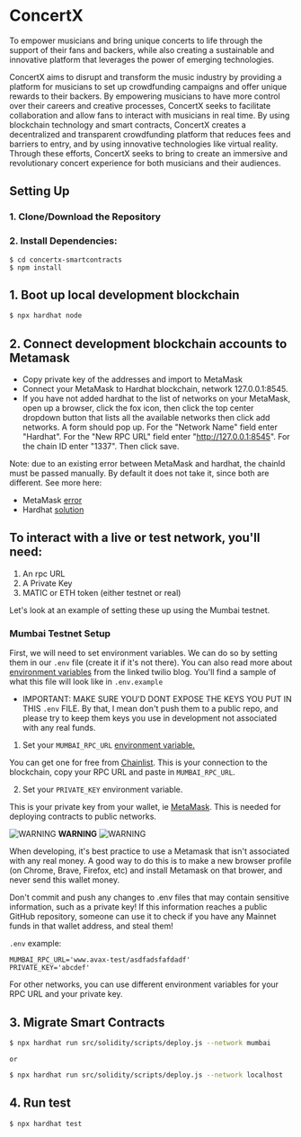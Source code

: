 # ConcertX

To empower musicians and bring unique concerts to life through the support of their fans and backers, while also creating a sustainable and innovative platform that leverages the power of emerging technologies.

ConcertX aims to disrupt and transform the music industry by providing a platform for musicians to set up crowdfunding campaigns and offer unique rewards to their backers. By empowering musicians to have more control over their careers and creative processes, ConcertX seeks to facilitate collaboration and allow fans to interact with musicians in real time. By using blockchain technology and smart contracts, ConcertX creates a decentralized and transparent crowdfunding platform that reduces fees and barriers to entry, and by using innovative technologies like virtual reality. Through these efforts, ConcertX seeks to bring to create an immersive and revolutionary concert experience for both musicians and their audiences.

## Setting Up
### 1. Clone/Download the Repository

### 2. Install Dependencies:
```
$ cd concertx-smartcontracts
$ npm install
```
## 1. Boot up local development blockchain

```bash
$ npx hardhat node
```

## 2. Connect development blockchain accounts to Metamask

- Copy private key of the addresses and import to MetaMask
- Connect your MetaMask to Hardhat blockchain, network 127.0.0.1:8545.
- If you have not added hardhat to the list of networks on your MetaMask, open up a browser, click the fox  icon, then click the top center dropdown button that lists all the available networks then click add networks. A form should pop up. For the "Network Name" field enter "Hardhat". For the "New RPC URL" field enter "http://127.0.0.1:8545". For the chain ID enter "1337". Then click save.

Note: due to an existing error between MetaMask and hardhat, the chainId must be passed manually. By default it does not take it, since both are different. See more here: 

- MetaMask [error](https://github.com/MetaMask/metamask-extension/issues/10290)
- Hardhat [solution](https://github.com/NomicFoundation/hardhat-boilerplate/blob/master/hardhat.config.js#L13)

## To interact with a live or test network, you'll need:

1. An rpc URL
2. A Private Key
3. MATIC or ETH token (either testnet or real)

Let's look at an example of setting these up using the Mumbai testnet. 

### Mumbai Testnet Setup

First, we will need to set environment variables. We can do so by setting them in our `.env` file (create it if it's not there). You can also read more about [environment variables](https://www.twilio.com/blog/2017/01/how-to-set-environment-variables.html) from the linked twilio blog. You'll find a sample of what this file will look like in `.env.example`

- IMPORTANT: MAKE SURE YOU'D DONT EXPOSE THE KEYS YOU PUT IN THIS `.env` FILE. By that, I mean don't push them to a public repo, and please try to keep them keys you use in development not associated with any real funds. 

1. Set your `MUMBAI_RPC_URL` [environment variable.](https://www.twilio.com/blog/2017/01/how-to-set-environment-variables.html)

You can get one for free from [Chainlist](https://chainlist.org/?testnets=true&search=polygon). This is your connection to the blockchain, copy your RPC URL and paste in `MUMBAI_RPC_URL`. 

2. Set your `PRIVATE_KEY` environment variable. 

This is your private key from your wallet, ie [MetaMask](https://metamask.io/). This is needed for deploying contracts to public networks.

![WARNING](https://via.placeholder.com/15/f03c15/000000?text=+) **WARNING** ![WARNING](https://via.placeholder.com/15/f03c15/000000?text=+)

When developing, it's best practice to use a Metamask that isn't associated with any real money. A good way to do this is to make a new browser profile (on Chrome, Brave, Firefox, etc) and install Metamask on that brower, and never send this wallet money.  

Don't commit and push any changes to .env files that may contain sensitive information, such as a private key! If this information reaches a public GitHub repository, someone can use it to check if you have any Mainnet funds in that wallet address, and steal them!

`.env` example:
```
MUMBAI_RPC_URL='www.avax-test/asdfadsfafdadf'
PRIVATE_KEY='abcdef'
```

For other networks, you can use different environment variables for your RPC URL and your private key. 

## 3. Migrate Smart Contracts

```bash
$ npx hardhat run src/solidity/scripts/deploy.js --network mumbai
```

`or`

```bash
$ npx hardhat run src/solidity/scripts/deploy.js --network localhost
```

## 4. Run test

```bash
$ npx hardhat test
```